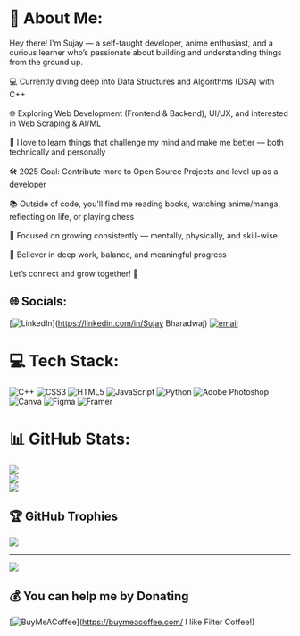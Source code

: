 # 💫 About Me:
Hey there! I'm Sujay — a self-taught developer, anime enthusiast, and a curious learner who’s passionate about building and understanding things from the ground up.<br><br>💻 Currently diving deep into Data Structures and Algorithms (DSA) with C++<br><br>🌐 Exploring Web Development (Frontend & Backend), UI/UX, and interested in Web Scraping & AI/ML<br><br>🧠 I love to learn things that challenge my mind and make me better — both technically and personally<br><br>🛠️ 2025 Goal: Contribute more to Open Source Projects and level up as a developer<br><br>📚 Outside of code, you'll find me reading books, watching anime/manga, reflecting on life, or playing chess<br><br>🌱 Focused on growing consistently — mentally, physically, and skill-wise<br><br>🎯 Believer in deep work, balance, and meaningful progress<br><br>Let’s connect and grow together! 🚀


## 🌐 Socials:
[![LinkedIn](https://img.shields.io/badge/LinkedIn-%230077B5.svg?logo=linkedin&logoColor=white)](https://linkedin.com/in/Sujay Bharadwaj) [![email](https://img.shields.io/badge/Email-D14836?logo=gmail&logoColor=white)](mailto:sujaybharadwaj.dev@gmail.com) 

# 💻 Tech Stack:
![C++](https://img.shields.io/badge/c++-%2300599C.svg?style=flat-square&logo=c%2B%2B&logoColor=white) ![CSS3](https://img.shields.io/badge/css3-%231572B6.svg?style=flat-square&logo=css3&logoColor=white) ![HTML5](https://img.shields.io/badge/html5-%23E34F26.svg?style=flat-square&logo=html5&logoColor=white) ![JavaScript](https://img.shields.io/badge/javascript-%23323330.svg?style=flat-square&logo=javascript&logoColor=%23F7DF1E) ![Python](https://img.shields.io/badge/python-3670A0?style=flat-square&logo=python&logoColor=ffdd54) ![Adobe Photoshop](https://img.shields.io/badge/adobe%20photoshop-%2331A8FF.svg?style=flat-square&logo=adobe%20photoshop&logoColor=white) ![Canva](https://img.shields.io/badge/Canva-%2300C4CC.svg?style=flat-square&logo=Canva&logoColor=white) ![Figma](https://img.shields.io/badge/figma-%23F24E1E.svg?style=flat-square&logo=figma&logoColor=white) ![Framer](https://img.shields.io/badge/Framer-black?style=flat-square&logo=framer&logoColor=blue)
# 📊 GitHub Stats:
![](https://github-readme-stats.vercel.app/api?username=SujayBWJ&theme=merko&hide_border=true&include_all_commits=false&count_private=false)<br/>
![](https://nirzak-streak-stats.vercel.app/?user=SujayBWJ&theme=merko&hide_border=true)<br/>
![](https://github-readme-stats.vercel.app/api/top-langs/?username=SujayBWJ&theme=merko&hide_border=true&include_all_commits=false&count_private=false&layout=compact)

## 🏆 GitHub Trophies
![](https://github-profile-trophy.vercel.app/?username=SujayBWJ&theme=radical&no-frame=true&no-bg=true&margin-w=4)

---
[![](https://visitcount.itsvg.in/api?id=SujayBWJ&icon=3&color=4)](https://visitcount.itsvg.in)

  ## 💰 You can help me by Donating
  [![BuyMeACoffee](https://img.shields.io/badge/Buy%20Me%20a%20Coffee-ffdd00?style=for-the-badge&logo=buy-me-a-coffee&logoColor=black)](https://buymeacoffee.com/ I like Filter Coffee!) 

  
